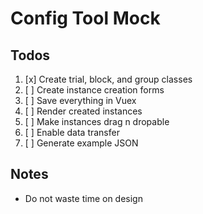 # Config Tool Mock

## Todos
1. [x] Create trial, block, and group classes
2. [ ] Create instance creation forms
3. [ ] Save everything in Vuex
4. [ ] Render created instances
5. [ ] Make instances drag n dropable
6. [ ] Enable data transfer
7. [ ] Generate example JSON

## Notes
- Do not waste time on design
